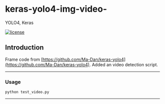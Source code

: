 # keras-yolo4-img-video-
YOLO4, Keras

[![license](https://img.shields.io/github/license/mashape/apistatus.svg)](LICENSE)

## Introduction

Frame code from [https://github.com/Ma-Dan/keras-yolo4](https://github.com/Ma-Dan/keras-yolo4).
Added an video detection script. 

---

### Usage
```
python test_video.py
```
---
